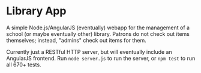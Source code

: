 # Library App

A simple Node.js/AngularJS (eventually) webapp for the management of a school
(or maybe eventually other) library. Patrons do not check out items themselves;
instead, "admins" check out items for them.

Currently just a RESTful HTTP server, but will eventually include an AngularJS
frontend. Run `node server.js` to run the server, or `npm test` to run all 670+
tests.